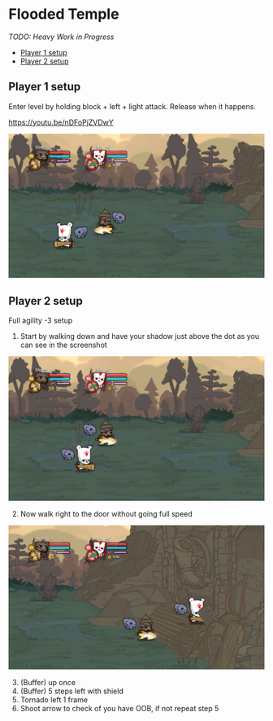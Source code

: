# Flooded Temple

*TODO: Heavy Work in Progress*

- [Player 1 setup](#p1-setup)
- [Player 2 setup](#p2-setup)

## <a name="p1-setup"></a>Player 1 setup

Enter level by holding block + left + light attack. Release when it happens.

https://youtu.be/nDFoPjZVDwY

![image](/Images/FloodedTempleP1.jpg)


## <a name="p2-setup"></a>Player 2 setup

Full agility -3 setup

1. Start by walking down and have your shadow just above the dot as you can see in the screenshot

![image](/Images/FloodedTempleP2.jpg)

2. Now walk right to the door without going full speed

![image](/Images/FloodedTempleSpot.jpg)

3. (Buffer) up once
4. (Buffer) 5 steps left with shield
5. Tornado left 1 frame
6. Shoot arrow to check of you have OOB, if not repeat step 5
